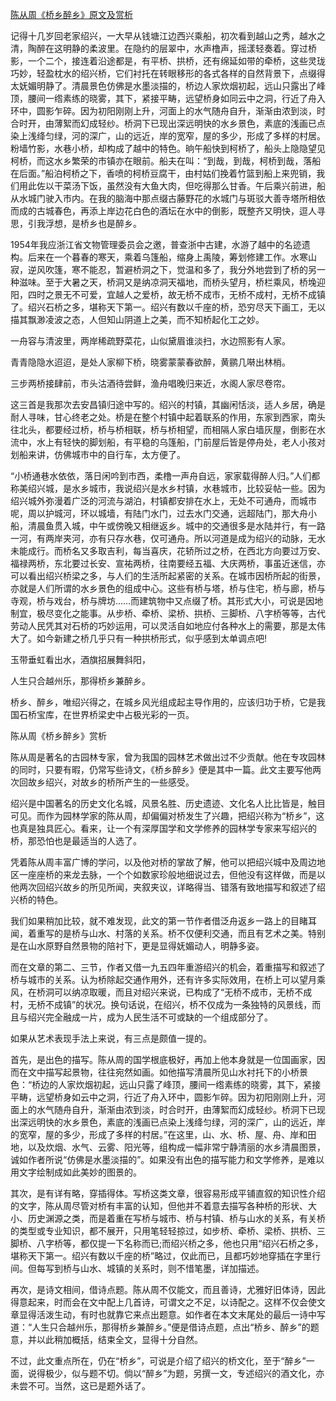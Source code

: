 [陈从周《桥乡醉乡》原文及赏析](https://www.vrrw.net/wx/8775.html)

记得十几岁回老家绍兴，一大早从钱塘江边西兴乘船，初次看到越山之秀，越水之清，陶醉在这明静的柔波里。在隐约的层翠中，水声橹声，摇漾轻奏着。穿过桥影，一个二个，接连着沿途都是，有平桥、拱桥，还有绵延如带的牵桥，这些灵珑巧妙，轻盈枕水的绍兴桥，它们衬托在转眼移形的各式各样的自然背景下，点缀得太妩媚明静了。清晨景色仿佛是水墨淡描的，桥边人家炊烟初起，远山只露出了峰顶，腰间一绺素练的晓雾，其下，紧接平畴，远望桥身如同云中之洞，行近了舟入环中，圆影乍碎。因为初阳刚刚上升，河面上的水气随舟自升，渐渐由浓到淡，时合时开，由薄絮而幻成轻纱。桥洞下已现出深远明快的水乡景色，素底的浅画已点染上浅绛匀绿，河的深广，山的远近，岸的宽窄，屋的多少，形成了多样的村居。粉墙竹影，水巷小桥，却构成了越中的特色。晌午船快到柯桥了，船头上隐隐望见柯桥，而这水乡繁荣的市镇亦在眼前。船夫在叫：“到哉，到哉，柯桥到哉，落船在后面。”船泊柯桥之下，香喷的柯桥豆腐干，由村姑们挽着竹篮到船上来兜销，我们用此佐以干菜汤下饭，虽然没有大鱼大肉，但吃得那么甘香。午后乘兴前进，船从水城门驶入市内。在我的脑海中那点缀古藤野花的水城门与斑驳大善寺塔所相依而成的古城春色，再添上岸边花白色的酒坛在水中的倒影，既整齐又明快，逗人寻思，引我浮想，是桥乡也是醉乡。



1954年我应浙江省文物管理委员会之邀，普查浙中古建，水游了越中的名迹遗构。后来在一个暮春的寒天，乘着乌篷船，缩身上禹陵，筹划修建工作。水寒山寂，逆风吹篷，寒不能忍，暂避桥洞之下，觉温和多了，我分外地尝到了桥的另一种滋味。至于大暑之天，桥洞又是纳凉洞天福地，而桥头望月，桥栏乘风，桥堍迎阳，四时之景无不可爱，宜越人之爱桥，故无桥不成市，无桥不成村，无桥不成镇了。绍兴石桥之多，堪称天下第一。绍兴有数以千座的桥，恐穷尽天下画工，无以描其飘渺凌波之态，人但知山阴道上之美，而不知桥起化工之妙。

一舟容与清波里，两岸稀疏野菜花，山似黛眉谁淡扫，水边照影有人家。

青青隐隐水迢迢，是处人家柳下桥，晓雾蒙蒙春欲醉，黄鹂几啭出林梢。

三步两桥接肆前，市头沽酒待尝鲜，渔舟唱晚归来近，水阁人家尽卷帘。

这三首是我那次去安昌镇归途中写的。绍兴的村镇，其幽闲恬淡，适人乡居，确是耐人寻味，甘心终老之处。桥是在整个村镇中起着联系的作用，东家到西家，南头往北头，都要经过桥，桥与桥相联，桥与桥相望，而相隔人家白墙灰屋，倒影在水流中，水上有轻快的脚划船，有平稳的乌篷船，门前屋后皆是停舟处，老人小孩对划船来讲，仿佛城市中的自行车，太方便了。

“小桥通巷水依依，落日闲吟到市西，柔橹一声舟自远，家家载得醉人归。”人们都称美绍兴城，是水乡城市，我说绍兴是水乡村镇，水巷城市，比较妥帖一些。因为绍兴城外弥漫着广泛的河流与湖泊，村镇都安排在水上，无处不可通舟，而城市呢，周以护城河，环以城墙，有陆门水门，过去水门交通，远超陆门，那大舟小船，清晨鱼贯入城，中午或傍晚又相继返乡。城中的交通很多是水陆并行，有一路一河，有两岸夹河，亦有只存水巷，仅可通舟。所以河道是成为绍兴的动脉，无水未能成行。而桥名又多取吉利，每当喜庆，花轿所过之桥，在西北方向要过万安、福禄两桥，东北要过长安、宣祐两桥，往南要经五福、大庆两桥，事虽近迷信，亦可以看出绍兴桥梁之多，与人们的生活所起紧密的关系。在城市因桥所起的街景，亦就是人们所谓的水乡景色的组成中心。这些有桥与塔，桥与住宅，桥与廊，桥与寺观，桥与戏台，桥与牌坊……而建筑物中又点缀了桥。其形式大小，可说是因地制宜，极尽变化之能事。从步桥、牵桥、梁桥、拱桥、三脚桥、八字桥等等，古代劳动人民凭其对石桥的巧妙运用，可以灵活自如地应付各种水上的需要，那是太伟大了。如今新建之桥几乎只有一种拱桥形式，似乎感到太单调点吧!

玉带垂虹看出水，酒旗招展舞斜阳，

人生只合越州乐，那得桥乡兼醉乡。

桥乡、醉乡，唯绍兴得之，在城乡风光组成起主导作用的，应该归功于桥，它是我国石桥宝库，在世界桥梁史中占极光彩的一页。

陈从周《桥乡醉乡》赏析

陈从周是著名的古园林专家，曾为我国的园林艺术做出过不少贡献。他在专攻园林的同时，只要有暇，仍常写些诗文，《桥乡醉乡》便是其中一篇。此文主要写他两次回故乡绍兴，对故乡的桥所产生的一些感受。

绍兴是中国著名的历史文化名城，风景名胜、历史遗迹、文化名人比比皆是，触目可见。而作为园林学家的陈从周，却偏偏对桥发生了兴趣，把绍兴称为“桥乡”，这也真是独具匠心。看来，让一个有深厚国学和文学修养的园林学专家来写绍兴的桥，那恐怕也是最适当的人选了。

凭着陈从周丰富广博的学问，以及他对桥的掌故了解，他可以把绍兴城中及周边地区一座座桥的来龙去脉，一个个如数家珍般地细说过去，但他没有这样做，而是以他两次回绍兴故乡的所见所闻，夹叙夹议，详略得当、错落有致地描写和叙述了绍兴桥的特色。

我们如果稍加比较，就不难发现，此文的第一节作者借泛舟返乡一路上的目睹耳闻，着重写的是桥与山水、村落的关系。桥不仅便利交通，而且有艺术之美。特别是在山水原野自然景物的陪衬下，更是显得妩媚动人，明静多姿。

而在文章的第二、三节，作者又借一九五四年重游绍兴的机会，着重描写和叙述了桥与城市的关系。认为桥除起交通作用外，还有许多实际效用，在桥上可以望月乘风，在桥洞可以纳凉取暖，而且对绍兴来说，已构成了“无桥不成市，无桥不成村，无桥不成镇”的状况。换句话说，在绍兴，桥不仅成为一条独特的风景线，而且与绍兴完全融成一片，成为人民生活不可或缺的一个组成部分了。

如果从艺术表现手法上来说，有三点是颇值一提的。

首先，是出色的描写。陈从周的国学根底极好，再加上他本身就是一位国画家，因而在文中描写起景物，往往宛然如画。如他描写清晨所见山水衬托下的小桥景色：“桥边的人家炊烟初起，远山只露了峰顶，腰间一绺素练的晓雾，其下，紧接平畴，远望桥身如云中之洞，行近了舟入环中，圆影乍碎。因为初阳刚刚上升，河面上的水气随舟自升，渐渐由浓到淡，时合时开，由薄絮而幻成轻纱。桥洞下已现出深远明快的水乡景色，素底的浅画已点染上浅绛匀绿，河的深广，山的远近，岸的宽窄，屋的多少，形成了多样的村居。”在这里，山、水、桥、屋、舟、岸和田地，以及炊烟、水气、云雾、阳光等，组构成一幅非常宁静清丽的水乡清晨图景，诚如作者所说“仿佛是水墨淡描的”。如果没有出色的描写能力和文学修养，是难以用文字绘制成如此美妙的图景的。

其次，是有详有略，穿插得体。写桥这类文章，很容易形成平铺直叙的知识性介绍的文字，陈从周尽管对桥有丰富的认知，但他并不着意去描写各种桥的形状、大小、历史渊源之类，而是着重在写桥与城市、桥与村镇、桥与山水的关系，有关桥的类型或专业知识，都不展开，只用笔轻轻掠过，如步桥、牵桥、梁桥、拱桥、三脚桥、八字桥等，都仅提一下名称而已;而绍兴桥之多，他也只用“绍兴石桥之多，堪称天下第一。绍兴有数以千座的桥”略过，仅此而已，且都巧妙地穿插在字里行间。但每写到桥与山水、城镇的关系时，则不惜笔墨，详加描述。

再次，是诗文相间，借诗点题。陈从周不仅能文，而且善诗，尤雅好旧体诗，因此得意起来，时而会在文中配上几首诗，可谓文之不足，以诗配之。这样不仅会使文章显得活泼生动，有时也就靠它来点出题意。如作者在本文末尾处的最后一诗中写道：“人生只合越州乐，那得桥乡兼醉乡。”便是借诗点题，点出“桥乡、醉乡”的题意，并以此稍加概括，结束全文，显得十分自然。

不过，此文重点所在，仍在“桥乡”，可说是介绍了绍兴的桥文化，至于“醉乡”一面，说得极少，似与题不切。倘以“醉乡”为题，另撰一文，专述绍兴的酒文化，亦未尝不可。当然，这已是题外话了。

